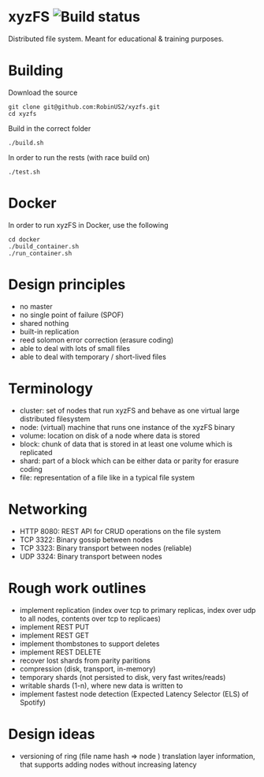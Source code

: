 # xyzFS ![Build status](https://api.travis-ci.org/RobinUS2/xyzfs.svg)
Distributed file system. Meant for educational & training purposes.

Building
=============
Download the source
```
git clone git@github.com:RobinUS2/xyzfs.git
cd xyzfs
```

Build in the correct folder
```
./build.sh
```

In order to run the rests (with race build on)
```
./test.sh
```

Docker
=============
In order to run xyzFS in Docker, use the following
```
cd docker
./build_container.sh
./run_container.sh
```

Design principles
=============
- no master
- no single point of failure (SPOF)
- shared nothing
- built-in replication
- reed solomon error correction (erasure coding)
- able to deal with lots of small files
- able to deal with temporary / short-lived files

Terminology
=============
- cluster: set of nodes that run xyzFS and behave as one virtual large distributed filesystem
- node: (virtual) machine that runs one instance of the xyzFS binary
- volume: location on disk of a node where data is stored
- block: chunk of data that is stored in at least one volume which is replicated
- shard: part of a block which can be either data or parity for erasure coding
- file: representation of a file like in a typical file system

Networking
=============
- HTTP 8080: REST API for CRUD operations on the file system
- TCP 3322: Binary gossip between nodes
- TCP 3323: Binary transport between nodes (reliable)
- UDP 3324: Binary transport between nodes

Rough work outlines
=============
- implement replication (index over tcp to primary replicas, index over udp to all nodes, contents over tcp to replicaes)
- implement REST PUT
- implement REST GET
- implement thombstones to support deletes
- implement REST DELETE
- recover lost shards from parity paritions
- compression (disk, transport, in-memory)
- temporary shards (not persisted to disk, very fast writes/reads)
- writable shards (1-n), where new data is written to
- implement fastest node detection (Expected Latency Selector (ELS) of Spotify)

Design ideas
=============
- versioning of ring (file name hash => node ) translation layer information, that supports adding nodes without increasing latency
